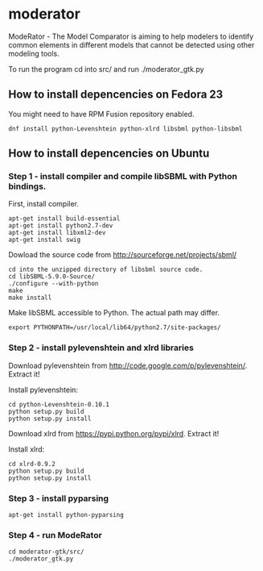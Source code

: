 # moderator
ModeRator - The Model Comparator is aiming to help modelers to identify common elements in different models that cannot be detected using other modeling tools.

To run the program cd into src/ and run ./moderator_gtk.py

## How to install depencencies on Fedora 23
You might need to have RPM Fusion repository enabled.

    dnf install python-Levenshtein python-xlrd libsbml python-libsbml

## How to install depencencies on Ubuntu
### Step 1 - install compiler and compile libSBML with Python bindings.

First, install compiler.

    apt-get install build-essential
    apt-get install python2.7-dev
    apt-get install libxml2-dev
    apt-get install swig

Dowload the source code from http://sourceforge.net/projects/sbml/

    cd into the unzipped directory of libsbml source code.
    cd libSBML-5.9.0-Source/
    ./configure --with-python
    make
    make install

Make libSBML accessible to Python. The actual path may differ.

    export PYTHONPATH=/usr/local/lib64/python2.7/site-packages/

### Step 2 - install pylevenshtein and xlrd libraries

Download pylevenshtein from http://code.google.com/p/pylevenshtein/. Extract it!

Install pylevenshtein:

    cd python-Levenshtein-0.10.1
    python setup.py build
    python setup.py install

Download xlrd from https://pypi.python.org/pypi/xlrd. Extract it!

Install xlrd:

    cd xlrd-0.9.2
    python setup.py build
    python setup.py install

### Step 3 - install pyparsing

    apt-get install python-pyparsing

### Step 4 - run ModeRator

    cd moderator-gtk/src/
    ./moderator_gtk.py
